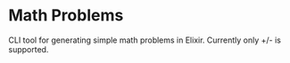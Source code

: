 Math Problems
=============

CLI tool for generating simple math problems in Elixir. Currently only +/- is supported.
